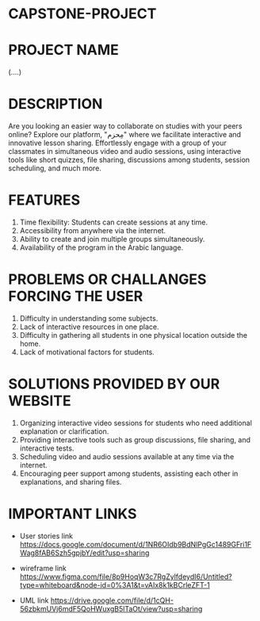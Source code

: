 # CAPSTONE-PROJECT


# PROJECT NAME 
(....)


# DESCRIPTION 
Are you looking an easier way to collaborate on studies with your peers online? Explore our platform, 
"مِحزم" where we facilitate interactive and innovative lesson sharing. Effortlessly engage with a
group of your classmates in simultaneous video and audio sessions, using interactive tools like short quizzes,
file sharing, discussions among students, session scheduling, and much more.


# FEATURES 
1. Time flexibility: Students can create sessions at any time.
2. Accessibility from anywhere via the internet.
3. Ability to create and join multiple groups simultaneously.
4. Availability of the program in the Arabic language.


# PROBLEMS OR CHALLANGES FORCING THE USER 
1. Difficulty in understanding some subjects.
2. Lack of interactive resources in one place.
3. Difficulty in gathering all students in one physical location outside the home.
4. Lack of motivational factors for students.


# SOLUTIONS PROVIDED BY OUR WEBSITE 
1. Organizing interactive video sessions for students who need additional explanation or clarification.
2. Providing interactive tools such as group discussions, file sharing, and interactive tests.
3. Scheduling video and audio sessions available at any time via the internet.
4. Encouraging peer support among students, assisting each other in explanations, and sharing files.



# IMPORTANT LINKS #

- User stories  link
https://docs.google.com/document/d/1NR6OIdb9BdNlPgGc1489GFri1FWag8fAB6Szh5gpjbY/edit?usp=sharing 

- wireframe link
https://www.figma.com/file/8p9HoqW3c7RgZylfdeydI6/Untitled?type=whiteboard&node-id=0%3A1&t=vAIx8k1kBCrleZFT-1

- UML link
https://drive.google.com/file/d/1cQH-56zbkmUVj6mdF5QoHWuxgB5lTaOt/view?usp=sharing
